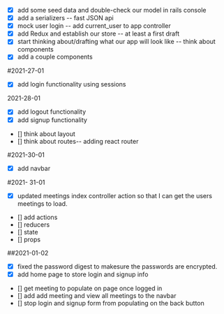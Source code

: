- [x] add some seed data and double-check our model in  rails console
- [x] add a serializers  -- fast JSON api 
- [x] mock user login -- add current_user to app controller 
- [x] add Redux and establish our store -- at least a first draft 
- [x] start thinking about/drafting what our app will look like -- think about components 
- [x] add a couple components

#2021-27-01

- [x] add login functionality using sessions 

2021-28-01
- [x] add logout functionality 
- [x] add signup functionality 
- [] think about layout 
- [] think about routes-- adding react router 

#2021-30-01
- [x] add navbar

#2021- 31-01
 - [x] updated meetings index controller action so that I can get the users meetings to load. 
 - [] add actions
 - [] reducers
 - [] state 
 - [] props
 
 ##2021-01-02
 - [x] fixed the password digest to makesure the passwords are encrypted. 
 - [x] add home page to store login and signup info
 - [] get meeting to populate on page once logged in
 - [] add add meeting and view all meetings to the navbar
 - [] stop login and signup form from populating on the back button
  



